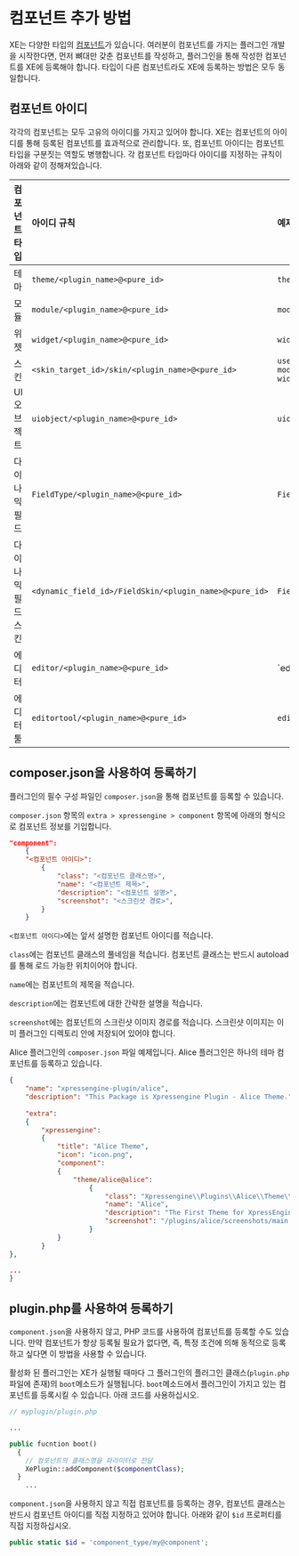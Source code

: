 # 컴포넌트 추가 방법

XE는 다양한 타입의 [컴포넌트](../xe-architecture/component.md)가 있습니다. 여러분이 컴포넌트를 가지는 플러그인 개발을 시작한다면, 먼저 뼈대만 갖춘 컴포넌트를 작성하고, 플러그인을 통해 작성한 컴포넌트를 XE에 등록해야 합니다. 타입이 다른 컴포넌트라도 XE에 등록하는 방법은 모두 동일합니다.

## 컴포넌트 아이디

각각의 컴포넌트는 모두 고유의 아이디를 가지고 있어야 합니다. XE는 컴포넌트의 아이디를 통해 등록된 컴포넌트를 효과적으로 관리합니다. 또, 컴포넌트 아이디는 컴포넌트 타입을 구분짓는 역할도 병행합니다. 각 컴포넌트 타입마다 아이디를 지정하는 규칙이 아래와 같이 정해져있습니다.

| 컴포넌트 타입 | 아이디 규칙 | 예제 |
| :--- | :--- | :--- |
| 테마 | `theme/<plugin_name>@<pure_id>` | `theme/alice@alice` |
| 모듈 | `module/<plugin_name>@<pure_id>` | `module/myplugin@board` |
| 위젯 | `widget/<plugin_name>@<pure_id>` | `widget/myplugin@content` |
| 스킨 | `<skin_target_id>/skin/<plugin_name>@<pure_id>` | `user/profile/skin/social_login@default` `module/myplugin@board/skin/board@gallery` `widget/xpressengine@content/skin/myplugin@content` |
| UI오브젝트 | `uiobject/<plugin_name>@<pure_id>` | `uiobject/myplugin@formSelect` |
| 다이나믹필드 | `FieldType/<plugin_name>@<pure_id>` | `FieldType/myplugin@Text` |
| 다이나믹필드스킨 | `<dynamic_field_id>/FieldSkin/<plugin_name>@<pure_id>` | `FieldType/myplugin@Text/FieldSkin/fooplugin@TextDefault` |
| 에디터 | `editor/<plugin_name>@<pure_id>` | `editor/myplugin@editor |
| 에디터툴 | `editortool/<plugin_name>@<pure_id>` | `editortool/myplugin@editortool` |

## composer.json을 사용하여 등록하기

플러그인의 필수 구성 파일인 `composer.json`을 통해 컴포넌트를 등록할 수 있습니다.

`composer.json` 항목의 `extra > xpressengine > component` 항목에 아래의 형식으로 컴포넌트 정보를 기입합니다.

```json
"component": 
    {  
    "<컴포넌트 아이디>": 
        {    
            "class": "<컴포넌트 클래스명>",    
            "name": "<컴포넌트 제목>",    
            "description": "<컴포넌트 설명>",   
            "screenshot": "<스크린샷 경로>",  
        }
    }
```

`<컴포넌트 아이디>`에는 앞서 설명한 컴포넌트 아이디를 적습니다.

`class`에는 컴포넌트 클래스의 풀네임을 적습니다. 컴포넌트 클래스는 반드시 autoload를 통해 로드 가능한 위치이어야 합니다.

`name`에는 컴포넌트의 제목을 적습니다.

`description`에는 컴포넌트에 대한 간략한 설명을 적습니다.

`screenshot`에는 컴포넌트의 스크린샷 이미지 경로를 적습니다. 스크린샷 이미지는 이미 플러그인 디렉토리 안에 저장되어 있어야 합니다.

Alice 플러그인의 `composer.json` 파일 예제입니다. Alice 플러그인은 하나의 테마 컴포넌트를 등록하고 있습니다.

```json
{  
    "name": "xpressengine-plugin/alice",  
    "description": "This Package is Xpressengine Plugin - Alice Theme.",
    
    "extra": 
    {    
        "xpressengine": 
        {      
            "title": "Alice Theme",      
            "icon": "icon.png",      
            "component": 
            {        
                "theme/alice@alice": 
                    {          
                        "class": "Xpressengine\\Plugins\\Alice\\Theme\\Alice",          
                        "name": "Alice",          
                        "description": "The First Theme for XpressEngine3",          
                        "screenshot": "/plugins/alice/screenshots/main.png",        
                    }      
            }    
        }  
},

...
}
```

## plugin.php를 사용하여 등록하기

`component.json`을 사용하지 않고, PHP 코드를 사용하여 컴포넌트를 등록할 수도 있습니다. 만약 컴포넌트가 항상 등록될 필요가 없다면, 즉, 특정 조건에 의해 동적으로 등록하고 싶다면 이 방법을 사용할 수 있습니다.

활성화 된 플러그인는 XE가 실행될 때마다 그 플러그인의 플러그인 클래스\(`plugin.php` 파일에 존재\)의 `boot`메소드가 실행됩니다. `boot`메소드에서 플러그인이 가지고 있는 컴포넌트를 등록시킬 수 있습니다. 아래 코드를 사용하십시오.

```php
// myplugin/plugin.php

...

public fucntion boot()  
  {    
    // 컴포넌트의 클래스명을 파라미터로 전달
    XePlugin::addComponent($componentClass);
  }
    ...
```

`component.json`을 사용하지 않고 직접 컴포넌트를 등록하는 경우, 컴포넌트 클래스는 반드시 컴포넌트 아이디를 직접 지정하고 있어야 합니다. 아래와 같이 `$id` 프로퍼티를 직접 지정하십시오.

```php
public static $id = 'component_type/my@component';
```
